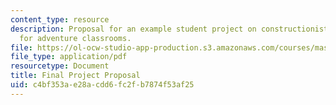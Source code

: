 ```yaml
---
content_type: resource
description: Proposal for an example student project on constructionist architecture
  for adventure classrooms.
file: https://ol-ocw-studio-app-production.s3.amazonaws.com/courses/mas-714j-technologies-for-creative-learning-fall-2009/c4bf353ae28acdd6fc2fb7874f53af25_MITMAS_714JF09_proj2_prop.pdf
file_type: application/pdf
resourcetype: Document
title: Final Project Proposal
uid: c4bf353a-e28a-cdd6-fc2f-b7874f53af25
---
```

